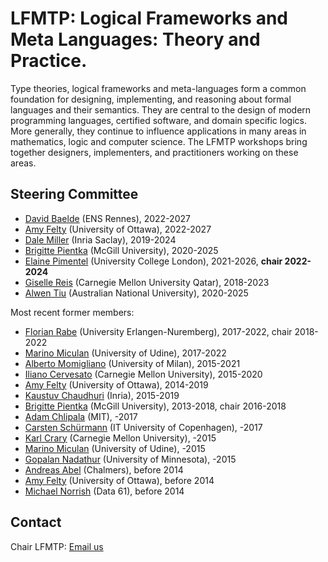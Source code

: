 # LFMTP: Logical Frameworks and Meta Languages: Theory and Practice.

Type theories, logical frameworks and meta-languages form a common foundation
for designing, implementing, and reasoning about formal languages and their
semantics. They are central to the design of modern programming languages,
certified software, and domain specific logics. More generally, they
continue to influence applications in many areas in mathematics, logic and
computer science. The LFMTP workshops bring together designers,
implementers, and practitioners working on these areas.

## Steering Committee

 * [David Baelde](http://www.lsv.fr/~baelde/)  (ENS Rennes), 2022-2027
 * [Amy Felty](https://www.site.uottawa.ca/~afelty/)  (University of Ottawa), 2022-2027
 * [Dale Miller](http://www.lix.polytechnique.fr/Labo/Dale.Miller/)  (Inria Saclay), 2019-2024
 * [Brigitte Pientka](http://www.cs.mcgill.ca/~bpientka)  (McGill University), 2020-2025
 * [Elaine Pimentel](https://sites.google.com/site/elainepimentel/)  (University College London), 2021-2026, **chair 2022-2024**
 * [Giselle Reis](http://www.gisellereis.com/)  (Carnegie Mellon University Qatar), 2018-2023
 * [Alwen Tiu](http://users.cecs.anu.edu.au/~tiu/)  (Australian National University), 2020-2025

Most recent former members:

 * [Florian Rabe](https://kwarc.info/people/frabe/)  (University Erlangen-Nuremberg), 2017-2022, chair 2018-2022
 * [Marino Miculan](http://users.dimi.uniud.it/%7Emarino.miculan/)  (University of Udine), 2017-2022
 * [Alberto Momigliano](http://momigliano.di.unimi.it/)  (University of Milan), 2015-2021
 * [Iliano Cervesato](http://www.cs.cmu.edu/iliano/)  (Carnegie Mellon University), 2015-2020
 * [Amy Felty](https://www.site.uottawa.ca/~afelty/)  (University of Ottawa), 2014-2019
 * [Kaustuv Chaudhuri](http://chaudhuri.info)  (Inria), 2015-2019
 * [Brigitte Pientka](http://www.cs.mcgill.ca/~bpientka)  (McGill University), 2013-2018, chair 2016-2018
 * [Adam Chlipala](http://adam.chlipala.net/)  (MIT), -2017
 * [Carsten Sch&uuml;rmann](http://www.itu.dk/~carsten/)  (IT University of Copenhagen), -2017
 * [Karl Crary](http://www.cs.cmu.edu/~crary/)  (Carnegie Mellon University), -2015
 * [Marino Miculan](http://users.dimi.uniud.it/%7Emarino.miculan/)  (University of Udine), -2015
 * [Gopalan Nadathur](http://www-users.cs.umn.edu/~gopalan/)  (University of Minnesota), -2015
 * [Andreas Abel](http://www.cse.chalmers.se/~abela/)  (Chalmers), before 2014
 * [Amy Felty](https://www.site.uottawa.ca/~afelty/)  (University of Ottawa), before 2014
 * [Michael Norrish](https://cecs.anu.edu.au/people/michael-norrish)  (Data 61), before 2014

## Contact

Chair LFMTP: [Email us](mailto:elaine.pimentel@gmail.com)
